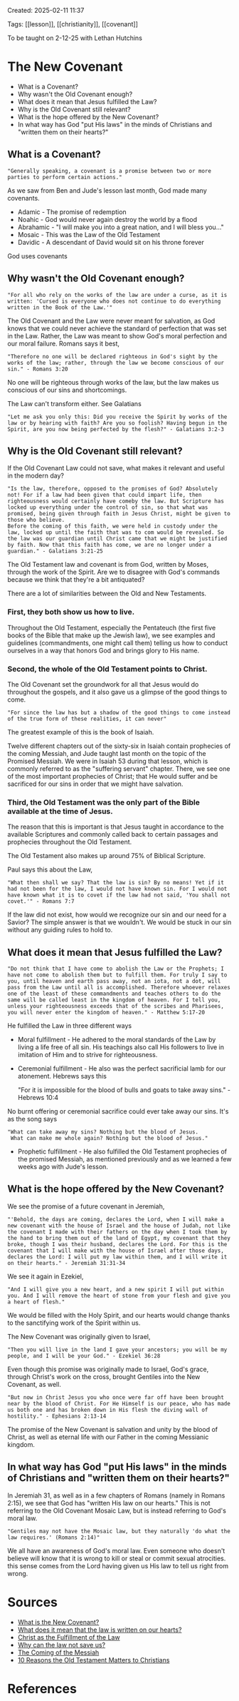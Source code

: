 Created: 2025-02-11 11:37

Tags: [[lesson]], [[christianity]], [[covenant]]

To be taught on 2-12-25 with Lethan Hutchins

# The New Covenant

- What is a Covenant? 
- Why wasn't the Old Covenant enough? 
- What does it mean that Jesus fulfilled the Law? 
- Why is the Old Covenant still relevant? 
- What is the hope offered by the New Covenant? 
- In what way has God "put His laws" in the minds of Christians and "written them on their hearts?" 


## What is a Covenant?

    "Generally speaking, a covenant is a promise between two or more parties to perform certain actions."

As we saw from Ben and Jude's lesson last month, God made many covenants.

- Adamic - The promise of redemption
- Noahic - God would never again destroy the world by a flood
- Abrahamic - "I will make you into a great nation, and I will bless you..."
- Mosaic - This was the Law of the Old Testament
- Davidic - A descendant of David would sit on his throne forever

God uses covenants 


## Why wasn't the Old Covenant enough?

    "For all who rely on the works of the law are under a curse, as it is written: 'Cursed is everyone who does not continue to do everything written in the Book of the Law.'"

The Old Covenant and the Law were never meant for salvation, as God knows that we could never achieve the standard of perfection that was set in the Law. Rather, the Law was meant to show God's moral perfection and our moral failure. Romans says it best,

    "Therefore no one will be declared righteous in God's sight by the works of the law; rather, through the law we become conscious of our sin." - Romans 3:20

No one will be righteous through works of the law, but the law makes us conscious of our sins and shortcomings.

The Law can't transform either. See Galatians

    "Let me ask you only this: Did you receive the Spirit by works of the law or by hearing with faith? Are you so foolish? Having begun in the Spirit, are you now being perfected by the flesh?" - Galatians 3:2-3


## Why is the Old Covenant still relevant?

If the Old Covenant Law could not save, what makes it relevant and useful in the modern day?

    "Is the law, therefore, opposed to the promises of God? Absolutely not! For if a law had been given that could impart life, then righteousness would certainly have comeby the law. But Scripture has locked up everything under the control of sin, so that what was promised, being given through faith in Jesus Christ, might be given to those who believe.
    Before the coming of this faith, we were held in custody under the law, locked up until the faith that was to com would be revealed. So the law was our guardian until Christ came that we might be justified by faith. Now that this faith has come, we are no longer under a guardian." - Galatians 3:21-25

The Old Testament law and covenant is from God, written by Moses, through the work of the Spirit. Are we to disagree with God's commands because we think that they're a bit antiquated?

There are a lot of similarities between the Old and New Testaments.

### First, they both show us how to live.

Throughout the Old Testament, especially the Pentateuch (the first five books of the Bible that make up the Jewish law), we see examples and guidelines (commandments, one might call them) telling us how to conduct ourselves in a way that honors God and brings glory to His name.

### Second, the whole of the Old Testament points to Christ.

The Old Covenant set the groundwork for all that Jesus would do throughout the gospels, and it also gave us a glimpse of the good things to come.

    "For since the law has but a shadow of the good things to come instead of the true form of these realities, it can never"

The greatest example of this is the book of Isaiah.

Twelve different chapters out of the sixty-six in Isaiah contain prophecies of the coming Messiah, and Jude taught last month on the topic of the Promised Messiah. We were in Isaiah 53 during that lesson, which is commonly referred to as the "suffering servant" chapter. There, we see one of the most important prophecies of Christ; that He would suffer and be sacrificed for our sins in order that we might have salvation.

### Third, the Old Testament was the only part of the Bible available at the time of Jesus.

The reason that this is important is that Jesus taught in accordance to the available Scriptures and commonly called back to certain passages and prophecies throughout the Old Testament. 

The Old Testament also makes up around 75% of Biblical Scripture.

Paul says this about the Law,

    "What then shall we say? That the law is sin? By no means! Yet if it had not been for the law, I would not have known sin. For I would not have known what it is to covet if the law had not said, 'You shall not covet.'" - Romans 7:7

If the law did not exist, how would we recognize our sin and our need for a Savior? The simple answer is that we wouldn't. We would be stuck in our sin without any guiding rules to hold to.


## What does it mean that Jesus fulfilled the Law?

    "Do not think that I have come to abolish the Law or the Prophets; I have not come to abolish them but to fulfill them. For truly I say to you, until heaven and earth pass away, not an iota, not a dot, will pass from the Law until all is accomplished. Therefore whoever relaxes one of the least of these commandments and teaches others to do the same will be called least in the kingdom of heaven. For I tell you, unless your righteousness exceeds that of the scribes and Pharisees, you will never enter the kingdom of heaven." - Matthew 5:17-20

He fulfilled the Law in three different ways

- Moral fulfillment - He adhered to the moral standards of the Law by living a life free of all sin. His teachings also call His followers to live in imitation of Him and to strive for righteousness.

- Ceremonial fulfillment - He also was the perfect sacrificial lamb for our atonement. Hebrews says this

    "For it is impossible for the blood of bulls and goats to take away sins." - Hebrews 10:4

No burnt offering or ceremonial sacrifice could ever take away our sins. It's as the song says

    "What can take away my sins? Nothing but the blood of Jesus.
     What can make me whole again? Nothing but the blood of Jesus."

- Prophetic fulfillment - He also fulfilled the Old Testament prophecies of the promised Messiah, as mentioned previously and as we learned a few weeks ago with Jude's lesson.


## What is the hope offered by the New Covenant?

We see the promise of a future covenant in Jeremiah,

    "'Behold, the days are coming, declares the Lord, when I will make a new covenant with the house of Israel and the house of Judah, not like the covenant I made with their fathers on the day when I took them by the hand to bring them out of the land of Egypt, my covenant that they broke, though I was their husband, declares the Lord. For this is the covenant that I will make with the house of Israel after those days, declares the Lord: I will put my law within them, and I will write it on their hearts." - Jeremiah 31:31-34

We see it again in Ezekiel,

    "And I will give you a new heart, and a new spirit I will put within you. And I will remove the heart of stone from your flesh and give you a heart of flesh."

We would be filled with the Holy Spirit, and our hearts would change thanks to the sanctifying work of the Spirit within us. 

The New Covenant was originally given to Israel,

    "Then you will live in the land I gave your ancestors; you will be my people, and I will be your God." - Ezekiel 36:28

Even though this promise was originally made to Israel, God's grace, through Christ's work on the cross, brought Gentiles into the New Covenant, as well.

    "But now in Christ Jesus you who once were far off have been brought near by the blood of Christ. For He Himself is our peace, who has made us both one and has broken down in His flesh the diving wall of hostility." - Ephesians 2:13-14

The promise of the New Covenant is salvation and unity by the blood of Christ, as well as eternal life with our Father in the coming Messianic kingdom.


## In what way has God "put His laws" in the minds of Christians and "written them on their hearts?"

In Jeremiah 31, as well as in a few chapters of Romans (namely in Romans 2:15), we see that God has "written His law on our hearts." This is not referring to the Old Covenant Mosaic Law, but is instead referring to God's moral law.

    "Gentiles may not have the Mosaic law, but they naturally 'do what the law requires.' (Romans 2:14)"

We all have an awareness of God's moral law. Even someone who doesn't believe will know that it is wrong to kill or steal or commit sexual atrocities. this sense comes from the Lord having given us His law to tell us right from wrong. 


# Sources

- [What is the New Covenant?](https://www.gotquestions.org/new-covenant.html)
- [What does it mean that the law is written on our hearts?](https://www.gotquestions.org/law-written-on-our-hearts.html)
- [Christ as the Fulfillment of the Law](https://biblehub.com/topical/c/christ_as_the_fulfillment_of_the_law.htm)
- [Why can the law not save us?](https://www.gotquestions.org/why-can-the-law-not-save-us.html)
- [The Coming of the Messiah](https://www.openbible.info/topics/the_coming_of_the_messiah)
- [10 Reasons the Old Testament Matters to Christians](https://www.crossway.org/articles/10-reasons-the-old-testament-matters-to-christians/)

# References
